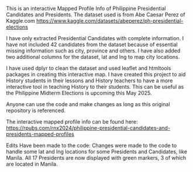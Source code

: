 This is an interactive Mapped Profile Info of Philippine Presidential Candidates and Presidents. 
The dataset used is from Abe Caesar Perez of Kaggle.com <https://www.kaggle.com/datasets/abeperez/ph-presidential-elections>

I have only extracted Presidential Candidates with complete information. I have not included 42 candidates from the dataset because of essential missing information such as city, province and others. 
I have also added two additional columns for the dataset, lat and lng to map city locations. 

I have used dplyr to clean the dataset and used leaflet and htmltools packages in creating this interactive map. I have created this project to aid History students in their lessons and History teachers to have a more interactive tool in teaching History to their students. This can be useful as the Philippine Midterm Elections is upcoming this May 2025.

Anyone can use the code and make changes as long as this original repository is referenced. 

The interactive mapped profile info can be found here: <https://rpubs.com/rnx2024/philippine-presidential-candidates-and-presidents-mapped-profiles>

Edits Have been made to the code:
Changes were made to the code to handle some lat and lng locations for some Presidents and Candidates, like Manila. 
All 17 Presidents are now displayed with green markers, 3 of which are located in Manila. 
